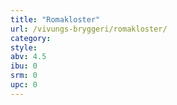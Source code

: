 ```yaml
---
title: "Romakloster"
url: /vivungs-bryggeri/romakloster/
category: 
style: 
abv: 4.5
ibu: 0
srm: 0
upc: 0
---
```


